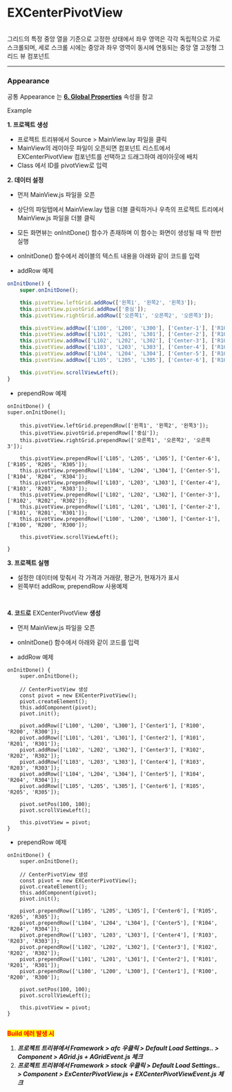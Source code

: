 # EXCenterPivotView



<figure><img src="../../.gitbook/assets/스크린샷 2025-07-02 103513.png" alt=""><figcaption></figcaption></figure>

그리드의 특정 중앙 열을 기준으로 고정한 상태에서 좌우 영역은 각각 독립적으로 가로 스크롤되며, 세로 스크롤 시에는 중앙과 좌우 영역이 동시에 연동되는 중앙 열 고정형 그리드 뷰 컴포넌트

***

### Appearance

공통 Appearance 는 [**6. Global Properties**](<../../Guide for SpiderGen/06  SpiderGen Editor/04  Properties Pane/02 Appearence.md>) 속성을 참고



Example

**1. 프로젝트 생성**

* 프로젝트 트리뷰에서 Source > MainView.lay 파일을 클릭
* MainView의 레이아웃 파일이 오픈되면 컴포넌트 리스트에서 EXCenterPivotView 컴포넌트를 선택하고 드래그하여 레이아웃에 배치
* Class 에서 ID를 pivotView로 입력

**2. 데이터 설정**

* 먼저 MainView.js 파일을 오픈
* 상단의 파일탭에서 MainView.lay 탭을 더블 클릭하거나 우측의 프로젝트 트리에서 MainView.js 파일을 더블 클릭
* 모든 화면뷰는 onInitDone() 함수가 존재하며 이 함수는 화면이 생성될 때 딱 한번 실행
* onInitDone() 함수에서 레이블의 텍스트 내용을 아래와 같이 코드를 입력



* addRow 예제

```javascript
onInitDone() {
    super.onInitDone();

    this.pivotView.leftGrid.addRow(['왼쪽1', '왼쪽2', '왼쪽3']);
    this.pivotView.pivotGrid.addRow(['중심']);
    this.pivotView.rightGrid.addRow(['오른쪽1', '오른쪽2', '오른쪽3']);

    this.pivotView.addRow(['L100', 'L200', 'L300'], ['Center-1'], ['R100', 'R200', 'R300']);
    this.pivotView.addRow(['L101', 'L201', 'L301'], ['Center-2'], ['R101', 'R201', 'R301']);
    this.pivotView.addRow(['L102', 'L202', 'L302'], ['Center-3'], ['R102', 'R202', 'R302']);
    this.pivotView.addRow(['L103', 'L203', 'L303'], ['Center-4'], ['R103', 'R203', 'R303']);
    this.pivotView.addRow(['L104', 'L204', 'L304'], ['Center-5'], ['R104', 'R204', 'R304']);
    this.pivotView.addRow(['L105', 'L205', 'L305'], ['Center-6'], ['R105', 'R205', 'R305']);

    this.pivotView.scrollViewLeft();
}

```



* prependRow 예제

```
onInitDone() {
super.onInitDone();
    
    this.pivotView.leftGrid.prependRow(['왼쪽1', '왼쪽2', '왼쪽3']);
    this.pivotView.pivotGrid.prependRow(['중심']);
    this.pivotView.rightGrid.prependRow(['오른쪽1', '오른쪽2', '오른쪽3']);
    
    this.pivotView.prependRow(['L105', 'L205', 'L305'], ['Center-6'], ['R105', 'R205', 'R305']);
    this.pivotView.prependRow(['L104', 'L204', 'L304'], ['Center-5'], ['R104', 'R204', 'R304']);
    this.pivotView.prependRow(['L103', 'L203', 'L303'], ['Center-4'], ['R103', 'R203', 'R303']);
    this.pivotView.prependRow(['L102', 'L202', 'L302'], ['Center-3'], ['R102', 'R202', 'R302']);
    this.pivotView.prependRow(['L101', 'L201', 'L301'], ['Center-2'], ['R101', 'R201', 'R301']);
    this.pivotView.prependRow(['L100', 'L200', 'L300'], ['Center-1'], ['R100', 'R200', 'R300']);
    
    this.pivotView.scrollViewLeft();

}
```



**3. 프로젝트 실행**

* 설정한 데이터에 맞춰서 각 가격과 거래량, 평균가, 현재가가 표시
* 왼쪽부터 addRow, prependRow 사용예제

<div><figure><img src="../../.gitbook/assets/화면 녹화 중 2025-07-02 104331.gif" alt=""><figcaption></figcaption></figure> <figure><img src="../../.gitbook/assets/화면 녹화 중 2025-07-02 105402.gif" alt=""><figcaption></figcaption></figure></div>

**4. 코드로** EXCenterPivotView **생성**

* 먼저 MainView.js 파일을 오픈
* onInitDone() 함수에서 아래와 같이 코드를 입력



* addRow 예제

```
onInitDone() {
    super.onInitDone();

    // CenterPivotView 생성
    const pivot = new EXCenterPivotView();
    pivot.createElement();
    this.addComponent(pivot);
    pivot.init();

    pivot.addRow(['L100', 'L200', 'L300'], ['Center1'], ['R100', 'R200', 'R300']);
    pivot.addRow(['L101', 'L201', 'L301'], ['Center2'], ['R101', 'R201', 'R301']);
    pivot.addRow(['L102', 'L202', 'L302'], ['Center3'], ['R102', 'R202', 'R302']);
    pivot.addRow(['L103', 'L203', 'L303'], ['Center4'], ['R103', 'R203', 'R303']);
    pivot.addRow(['L104', 'L204', 'L304'], ['Center5'], ['R104', 'R204', 'R304']);
    pivot.addRow(['L105', 'L205', 'L305'], ['Center6'], ['R105', 'R205', 'R305']);

    pivot.setPos(100, 100);
    pivot.scrollViewLeft();

    this.pivotView = pivot;
}

```



* prependRow 예제

```
onInitDone() {
    super.onInitDone();
    
    // CenterPivotView 생성
    const pivot = new EXCenterPivotView();
    pivot.createElement();
    this.addComponent(pivot);
    pivot.init();
    
    pivot.prependRow(['L105', 'L205', 'L305'], ['Center6'], ['R105', 'R205', 'R305']);
    pivot.prependRow(['L104', 'L204', 'L304'], ['Center5'], ['R104', 'R204', 'R304']);
    pivot.prependRow(['L103', 'L203', 'L303'], ['Center4'], ['R103', 'R203', 'R303']);
    pivot.prependRow(['L102', 'L202', 'L302'], ['Center3'], ['R102', 'R202', 'R302']);
    pivot.prependRow(['L101', 'L201', 'L301'], ['Center2'], ['R101', 'R201', 'R301']);
    pivot.prependRow(['L100', 'L200', 'L300'], ['Center1'], ['R100', 'R200', 'R300']);
    
    pivot.setPos(100, 100);
    pivot.scrollViewLeft();
    
    this.pivotView = pivot;
}
```

<figure><img src="../../.gitbook/assets/화면 녹화 중 2025-07-02 104537.gif" alt=""><figcaption></figcaption></figure>

<mark style="color:red;">**Build 에러 발생 시**</mark>

1. _**프로젝트 트리뷰에서 Framework > afc 우클릭 > Default Load Settings.. > Component > AGrid.js + AGridEvent.js 체크**_
2. _**프로젝트 트리뷰에서 Framework > stock 우클릭 > Default Load Settings.. > Component > ExCenterPivotView.js + EXCenterPivotViewEvent.js 체크**_

<div><figure><img src="../../.gitbook/assets/스크린샷 2025-06-30 132154.png" alt=""><figcaption></figcaption></figure> <figure><img src="../../.gitbook/assets/스크린샷 2025-06-30 131803.png" alt=""><figcaption></figcaption></figure></div>
